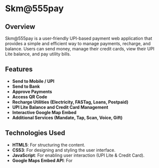 # Skm@555pay

## Overview
Skm@555pay is a user-friendly UPI-based payment web application that provides a simple and efficient way to manage payments, recharge, and balance. Users can send money, manage their credit cards, view their UPI Lite balance, and pay utility bills.

## Features
- **Send to Mobile / UPI**
- **Send to Bank**
- **Approve Payments**
- **Access QR Code**
- **Recharge Utilities (Electricity, FASTag, Loans, Postpaid)**
- **UPI Lite Balance and Credit Card Management**
- **Interactive Google Map Embed**
- **Additional Services (Mandate, Tap, Scan, Voice, Gift)**

## Technologies Used
- **HTML5**: For structuring the content.
- **CSS3**: For designing and styling the user interface.
- **JavaScript**: For enabling user interaction (UPI Lite & Credit Card).
- **Google Maps Embed API**: For
